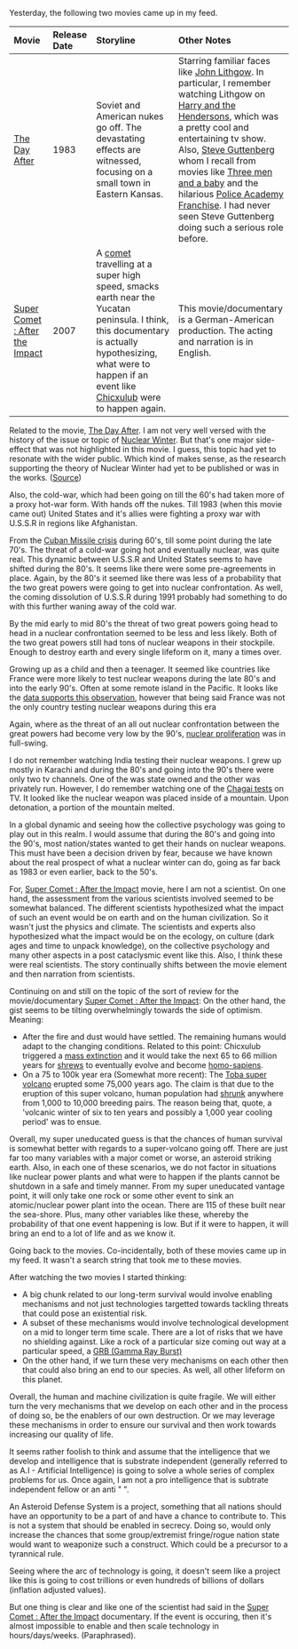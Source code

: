 Yesterday, the following two movies came up in my feed. 

|  Movie  | Release Date  | Storyline | Other Notes | 
| :------------- | :------------- | :------------- | :------------- |
| [The Day After](https://www.imdb.com/title/tt0085404/) |1983| Soviet and American nukes go off. The devastating effects are witnessed, focusing on a small town in Eastern Kansas. | Starring familiar faces like [John Lithgow](https://www.imdb.com/name/nm0001475/). In particular, I remember watching Lithgow on [Harry and the Hendersons](https://www.imdb.com/title/tt0093148/), which was a pretty cool and entertaining tv show. Also, [Steve Guttenberg](https://www.imdb.com/name/nm0000430/?ref_=tt_cl_t3) whom I recall from movies like [Three men and a baby](https://www.imdb.com/title/tt0094137/?ref_=nm_knf_t1) and the hilarious [Police Academy Franchise](https://en.wikipedia.org/wiki/Police_Academy_(franchise)). I had never seen Steve Guttenberg doing such a serious role before. | 
| [Super Comet : After the Impact](https://www.imdb.com/title/tt1273815/) | 2007| A [comet](https://en.wikipedia.org/wiki/Comet) travelling at a super high speed, smacks earth near the Yucatan peninsula. I think, this documentary is actually hypothesizing, what were to happen if an event like [Chicxulub](https://en.wikipedia.org/wiki/Chicxulub_crater) were to happen again.   | This movie/documentary is a German-American production. The acting and narration is in English.|

Related to the movie, [The Day After](https://www.imdb.com/title/tt0085404/). I am not very well versed with the history of the issue or topic of [Nuclear Winter](https://en.wikipedia.org/wiki/Nuclear_winter). But that's one major side-effect that was not highlighted in this movie. I guess, this topic had yet to resonate with the wider public. Which kind of makes sense, as the research supporting the theory of Nuclear Winter had yet to be published or was in the works. ([Source](https://en.wikipedia.org/wiki/Nuclear_winter#Consequences)) 

Also, the cold-war, which had been going on till the 60's had taken more of a proxy hot-war form. With hands off the nukes. Till 1983 (when this movie came out) United States and it's allies were fighting a proxy war with U.S.S.R in regions like Afghanistan.

From the [Cuban Missile crisis](https://en.wikipedia.org/wiki/Cuban_Missile_Crisis) during 60's, till some point during the late 70's. The threat of a cold-war going hot and eventually nuclear, was quite real. This dynamic between U.S.S.R and United States seems to have shifted during the 80's. It seems like there were some pre-agreements in place. Again, by the 80's it seemed like there was less of a probability that the two great powers were going to get into nuclear confrontation. As well, the coming dissolution of U.S.S.R during 1991 probably had something to do with this further waning away of the cold war.

By the mid early to mid 80's the threat of two great powers going head to head in a nuclear confrontation seemed to be less and less likely. Both of the two great powers still had tons of nuclear weapons in their stockpile. Enough to destroy earth and every single lifeform on it, many a times over. 

Growing up as a child and then a teenager. It seemed like countries like France were more likely to test nuclear weapons during the late 80's and into the early 90's. Often at some remote island in the Pacific. It looks like the [data supports this observation](https://en.wikipedia.org/wiki/Nuclear_weapons_testing#Nuclear_testing_by_country), however that being said France was not the only country testing nuclear weapons during this era

Again, where as the threat of an all out nuclear confrontation between the great powers had become very low by the 90's, [nuclear proliferation](https://en.wikipedia.org/wiki/Nuclear_proliferation) was in full-swing. 

I do not remember watching India testing their nuclear weapons. I grew up mostly in Karachi and during the 80's and going into the 90's there were only two tv channels. One of the was state owned and the other was privately run. However, I do remember watching one of the [Chagai tests](https://en.wikipedia.org/wiki/List_of_nuclear_weapons_tests_of_Pakistan) on TV. It looked like the nuclear weapon was placed inside of a mountain. Upon detonation, a portion of the mountain melted. 

In a global dynamic and seeing how the collective psychology was going to play out in this realm. I would assume that during the 80's and going into the 90's, most nation/states wanted to get their hands on nuclear weapons. This must have been a decision driven by fear, because we have known about the real prospect of what a nuclear winter can do, going as far back as 1983 or even earlier, back to the 50's. 

For, [Super Comet : After the Impact](https://www.imdb.com/title/tt1273815/) movie, here I am not a scientist. On one hand, the assessment from the various scientists involved seemed to be somewhat balanced. The different scientists hypothesized what the impact of such an event would be on earth and on the human civilization. So it wasn't just the physics and climate. The scientists and experts also hypothesized what the impact would be on the ecology, on culture (dark ages and time to unpack knowledge), on the collective psychology and many other aspects in a post cataclysmic event like this. Also, I think these were real scientists. The story continually shifts between the movie element and then narration from scientists. 

Continuing on and still on the topic of the sort of review for the movie/documentary  [Super Comet : After the Impact](https://www.imdb.com/title/tt1273815/): On the other hand, the gist seems to be tilting overwhelmingly towards the side of optimism. Meaning:
* After the fire and dust would have settled. The remaining humans would adapt to the changing conditions. Related to this point: Chicxulub triggered a [mass extinction](https://en.wikipedia.org/wiki/Chicxulub_crater#Chicxulub_and_mass_extinction) and it would take the next 65 to 66 million years for [shrews](https://en.wikipedia.org/wiki/Timeline_of_human_evolution#Primates) to eventually evolve and become [homo-sapiens](https://en.wikipedia.org/wiki/Timeline_of_human_evolution#Homo_sapiens). 
* On a 75 to 100k year era (Somewhat more recent): The [Toba super volcano](https://en.wikipedia.org/wiki/Toba_catastrophe_theory) erupted some 75,000 years ago. The claim is that due to the eruption of this super volcano, human population had [shrunk](https://en.wikipedia.org/wiki/Toba_catastrophe_theory#Genetic_bottleneck_theory) anywhere from 1,000 to 10,000 breeding pairs. The reason being that, quote, a 'volcanic winter of six to ten years and possibly a 1,000 year cooling period' was to ensue.  

Overall, my super uneducated guess is that the chances of human survival is somewhat better with regards to a super-volcano going off. There are just far too many variables with a major comet or worse, an asteroid striking earth. Also, in each one of these scenarios, we do not factor in situations like nuclear power plants and what were to happen if the plants cannot be shutdown in a safe and timely manner. From my super uneducated vantage point, it will only take one rock or some other event to sink an atomic/nuclear power plant into the ocean. There are 115 of these built near the sea-shore. Plus, many other variables like these, whereby the probability of that one event happening is low. But if it were to happen, it will bring an end to a lot of life and as we know it. 

Going back to the movies. Co-incidentally, both of these movies came up in my feed. It wasn't a search string that took me to these movies. 

After watching the two movies I started thinking: 
* A big chunk related to our long-term survival would involve enabling mechanisms and not just technologies targetted towards tackling threats that could pose an existential risk. 
* A subset of these mechanisms would involve technological development on a mid to longer term time scale. There are a lot of risks that we have no shielding against. Like a rock of a particular size coming out way at a particular speed, a [GRB (Gamma Ray Burst)](https://en.wikipedia.org/wiki/Gamma-ray_burst)
* On the other hand, if we turn these very mechanisms on each other then that could also bring an end to our species. As well, all other lifeform on this planet. 

Overall, the human and machine civilization is quite fragile. We will either turn the very mechanisms that we develop on each other and in the process of doing so, be the enablers of our own destruction. Or we may leverage these mechanisms in order to ensure our survival and then work towards increasing our quality of life.

It seems rather foolish to think and assume that the intelligence that we develop and intelligence that is substrate independent (generally referred to as A.I - Artificial Intelligence) is going to solve a whole series of complex problems for us. Once again, I am not a pro intelligence that is subtrate independent fellow or an anti " ". 

An Asteroid Defense System is a project, something that all nations should have an opportunity to be a part of and have a chance to contribute to. This is not a system that should be enabled in secrecy. Doing so, would only increase the chances that some group/extremist fringe/rogue nation state would want to weaponize such a construct. Which could be a precursor to a tyrannical rule. 

Seeing where the arc of technology is going, it doesn't seem like a project like this is going to cost trillions or even hundreds of billions of dollars (inflation adjusted values). 

But one thing is clear and like one of the scientist had said in the [Super Comet : After the Impact](https://www.imdb.com/title/tt1273815/) documentary. If the event is occuring, then it's almost impossible to enable and then scale technology in hours/days/weeks. (Paraphrased). 
